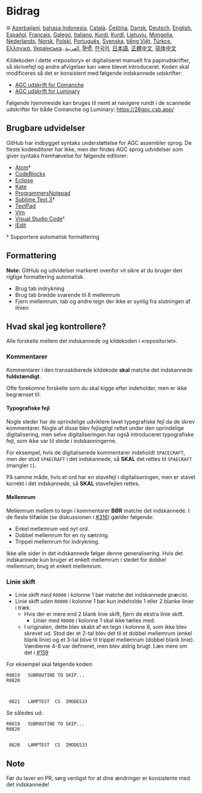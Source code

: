 # Bidrag

🌐
[Azerbaijani][AZ],
[bahasa Indonesia][ID],
[Català][CA]،
[Čeština][CZ],
[Dansk][DA],
[Deutsch][DE],
[English][EN],
[Español][ES],
[Français][FR],
[Galego][GL],
[Italiano][IT],
[Kurdi][KU],
[Kurdî][KU],
[Lietuvių][LT],
[Mongolia][MN],
[Nederlands][NL],
[Norsk][NO],
[Polski][PL],
[Português][PT_BR],
[Svenska][SV],
[tiếng Việt][VI],
[Türkçe][TR],
[Ελληνικά][GR],
[Українська][UK]،
[العربية][AR],
[हिन्दी][HI_IN],
[한국어][KO_KR],
[日本語][JA],
[正體中文][ZH_TW],
[简体中文][ZH_CN]

[AR]:CONTRIBUTING.ar.md
[AZ]:CONTRIBUTING.az.md
[CA]:CONTRIBUTING.ca.md
[CZ]:CONTRIBUTING.cz.md
[DA]:CONTRIBUTING.da.md
[DE]:CONTRIBUTING.de.md
[EN]:../CONTRIBUTING.md
[ES]:CONTRIBUTING.es.md
[FR]:CONTRIBUTING.fr.md
[GL]:CONTRIBUTING.gl.md
[GR]:CONTRIBUTING.gr.md
[HI_IN]:CONTRIBUTING.hi_in.md
[ID]:CONTRIBUTING.id.md
[IT]:CONTRIBUTING.it.md
[JA]:CONTRIBUTING.ja.md
[KO_KR]:CONTRIBUTING.ko_kr.md
[KU]:CONTRIBUTING.ku.md
[LT]:CONTRIBUTING.lt.md
[MN]:CONTRIBUTING.mn.md
[NL]:CONTRIBUTING.nl.md
[NO]:CONTRIBUTING.no.md
[PL]:CONTRIBUTING.pl.md
[PT_BR]:CONTRIBUTING.pt_br.md
[SV]:CONTRIBUTING.sv.md
[TR]:CONTRIBUTING.tr.md
[UK]:CONTRIBUTING.uk.md
[VI]:CONTRIBUTING.vi.md
[ZH_CN]:CONTRIBUTING.zh_cn.md
[ZH_TW]:CONTRIBUTING.zh_tw.md

Kildekoden i dette «repository» er digitaliseret manuelt fra papirudskrifter, så skrivefejl og andre afvigelser kan være blevet introduceret. Koden skal modificeres så det er konsistent med følgende indskannede udskrifter:

- [AGC udskrift for Comanche][8]
- [AGC udskrift for Luminary][9]

Følgende hjemmeside kan bruges til nemt at navigere rundt i de scannede udskrifter for både Comanche og Luminary: https://28gpc.csb.app/

## Brugbare udvidelser

GitHub har indbygget syntaks understøttelse for AGC assembler sprog. De fleste kodeeditorer har ikke, men der findes AGC sprog udvidelser som giver syntaks fremhævelse for følgende editorer:

- [Atom][Atom]†
- [CodeBlocks][CodeBlocks]
- [Eclipse][Eclipse]
- [Kate][Kate]
- [ProgrammersNotepad][ProgrammersNotepad]
- [Sublime Text 3][Sublime Text]†
- [TextPad][TextPad]
- [Vim][Vim]
- [Visual Studio Code][VisualStudioCode]†
- [jEdit][jEdit]

† Supportere automatisk formattering

[Atom]:https://github.com/Alhadis/language-agc
[CodeBlocks]:https://github.com/virtualagc/virtualagc/tree/master/Contributed/SyntaxHighlight/CodeBlocks
[Eclipse]:https://github.com/virtualagc/virtualagc/tree/master/Contributed/SyntaxHighlight/Eclipse
[Kate]:https://github.com/virtualagc/virtualagc/tree/master/Contributed/SyntaxHighlight/Kate
[ProgrammersNotepad]:https://github.com/virtualagc/virtualagc/tree/master/Contributed/SyntaxHighlight/ProgrammersNotepad
[Sublime Text]:https://github.com/jimlawton/AGC-Assembly
[TextPad]:https://github.com/virtualagc/virtualagc/tree/master/Contributed/SyntaxHighlight/TextPad
[Vim]:https://github.com/wsdjeg/vim-assembly
[VisualStudioCode]:https://github.com/wopian/agc-assembly
[jEdit]:https://github.com/virtualagc/virtualagc/tree/master/Contributed/SyntaxHighlight/jEdit

## Formattering

**Note:** GitHub og udvidelser markeret ovenfor vil sikre at du bruger den rigtige formattering automatisk.

- Brug tab indrykning
- Brug tab bredde svarende til 8 mellemrum
- Fjern mellemrum, tab og andre tegn der ikke er synlig fra slutningen af linien

## Hvad skal jeg kontrollere?

Alle forskelle mellem det indskannede og kildekoden i «repositoriet».

### Kommentarer

Kommentarer i den transskiberede kildekode **skal** matche det indskannede **fuldstændigt**.

Ofte forekomne forskelle som du skal kigge efter indeholder, men er ikke begrænset til:

#### Typografiske fejl

Nogle steder har de oprindelige udviklere lavet typegrafiske fejl da de skrev kommentarer. Nogle af disse blev fejlagtigt rettet under den oprindelige digitalisering, men selve digitaliseringen har også introduceret typografiske fejl, som ikke var til stede i indskanningerne.

For eksempel, hvis de digitaliserede kommentarer indeholdt `SPACECRAFT`, men der stod `SPAECRAFT` i det indskannede, så **SKAL** det rettes til `SPAECRAFT` (mangler `C`).

På samme måde, hvis et ord har en stavefejl i digitaliseringen, men er stavet korrekt i det indskannede, så **SKAL** stavefejlen rettes.

#### Mellemrum

Mellemrum mellem to tegn i kommentarer **BØR** matche det indskannede. I de fleste tilfælde (se diskussionen i [#316][10]) gælder følgende:

- Enkel mellemrum ved nyt ord.
- Dobbel mellemrum for en ny sætning.
- Trippel mellemrum for indrykning.

Ikke alle sider in det indskannede følger denne generalisering. Hvis det indskannede kun bruger et enkelt mellemrum i stedet for dobbel mellemrum, brug et enkelt mellemrum.

### Linie skift

- Linie skift *med* `R0000` i kolonne 1 bør matche det indskannede præcist.
- Linie skift *uden* `R0000` i kolonne 1 bør kun indeholde 1 eller 2 blanke linier i træk.
  - Hvis der er mere end 2 blank linie skift, fjern de ekstra linie skift.
    - Linier med `R0000` i kolonne 1 skal ikke tælles med.
  - I originalen, dette blev skabt af en tegn i kolonne 8, som ikke blev skrevet ud. Stod der et 2-tal blev det til et dobbel mellemrum (enkel blank linie) og et 3-tal blive til trippel mellemrum (dobbel blank linie). Værdierne 4-8 var defineret, men blev aldrig brugt. Læs mere om det i [#159][7]

For eksempel skal følgende koden:

```plain
R0819   SUBROUTINE TO SKIP...
R0820



 0821   LAMPTEST  CS  IMODES33
```

Se således ud:

```plain
R0819   SUBROUTINE TO SKIP...
R0820


 0820   LAMPTEST  CS  IMODES33
```

## Note

Før du laver en PR, sørg venligst for at dine ændringer er konsistente med det indskannede!

[0]:https://github.com/chrislgarry/Apollo-11/pull/new/master
[1]:http://www.ibiblio.org/apollo/ScansForConversion/Luminary099/
[2]:http://www.ibiblio.org/apollo/ScansForConversion/Comanche055/
[6]:https://github.com/wopian/agc-assembly#user-settings
[7]:https://github.com/chrislgarry/Apollo-11/issues/159
[8]:http://www.ibiblio.org/apollo/ScansForConversion/Comanche055/
[9]:http://www.ibiblio.org/apollo/ScansForConversion/Luminary099/
[10]:https://github.com/chrislgarry/Apollo-11/pull/316#pullrequestreview-102892741
